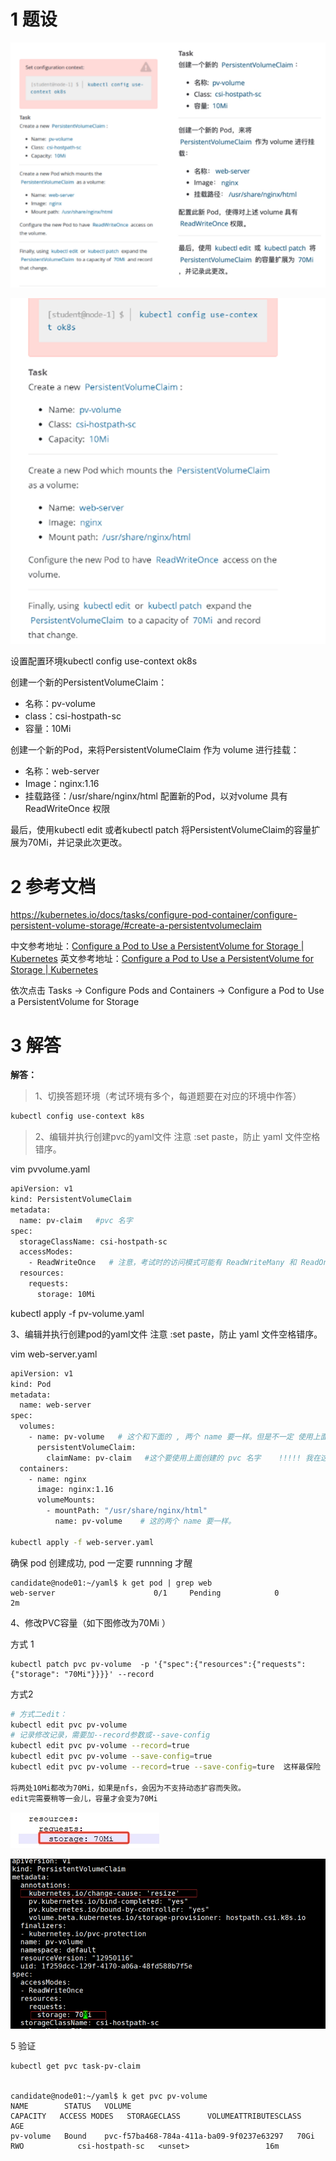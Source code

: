 
# 1 题设

![](image/13cka20240429174739.png)


![](image/1870449-20230918131816256-1716520292.png)

设置配置环境kubectl config use-context ok8s

创建一个新的PersistentVolumeClaim：
- 名称：pv-volume
- class：csi-hostpath-sc
- 容量：10Mi

创建一个新的Pod，来将PersistentVolumeClaim 作为
volume 进行挂载：
- 名称：web-server
- Image：nginx:1.16
- 挂载路径：/usr/share/nginx/html
配置新的Pod，以对volume 具有ReadWriteOnce 权限  

最后，使用kubectl edit 或者kubectl patch 将PersistentVolumeClaim的容量扩展为70Mi，并记录此次更改。


# 2 参考文档 

https://kubernetes.io/docs/tasks/configure-pod-container/configure-persistent-volume-storage/#create-a-persistentvolumeclaim

中文参考地址：[Configure a Pod to Use a PersistentVolume for Storage | Kubernetes](https://kubernetes.io/zh-cn/docs/tasks/configure-pod-container/configure-persistent-volume-storage/)
英文参考地址：[Configure a Pod to Use a PersistentVolume for Storage | Kubernetes](https://kubernetes.io/docs/tasks/configure-pod-container/configure-persistent-volume-storage/)

依次点击 Tasks → Configure Pods and Containers → Configure a Pod to Use a PersistentVolume for Storage

# 3 解答

**解答：**

> 1、切换答题环境（考试环境有多个，每道题要在对应的环境中作答）

```bash
kubectl config use-context k8s
```

> 2、编辑并执行创建pvc的yaml文件
注意 :set paste，防止 yaml 文件空格错序。

vim pvvolume.yaml

```bash
apiVersion: v1
kind: PersistentVolumeClaim
metadata:
  name: pv-claim   #pvc 名字
spec:
  storageClassName: csi-hostpath-sc
  accessModes:
    - ReadWriteOnce   # 注意，考试时的访问模式可能有 ReadWriteMany 和 ReadOnlyMany 和 ReadWriteOnce，根据题目要求写。
  resources:
    requests:
      storage: 10Mi
```

kubectl apply -f pv-volume.yaml


3、编辑并执行创建pod的yaml文件
注意 :set paste，防止 yaml 文件空格错序。

vim web-server.yaml

```bash
apiVersion: v1
kind: Pod
metadata:
  name: web-server
spec:
  volumes:
    - name: pv-volume   # 这个和下面的 , 两个 name 要一样。但是不一定 使用上面创建的 pvc 名字
      persistentVolumeClaim:
        claimName: pv-claim   #这个要使用上面创建的 pvc 名字    !!!!! 我在这里出错了 
  containers:
    - name: nginx
      image: nginx:1.16   
      volumeMounts:
        - mountPath: "/usr/share/nginx/html"
          name: pv-volume    # 这的两个 name 要一样。
 
kubectl apply -f web-server.yaml
```

确保 pod 创建成功,  pod 一定要 runnning 才醒 
```
candidate@node01:~/yaml$ k get pod | grep web
web-server                      0/1     Pending            0                    2m

```

4、修改PVC容量（如下图修改为70Mi ）


方式 1
```
kubectl patch pvc pv-volume  -p '{"spec":{"resources":{"requests":{"storage": "70Mi"}}}}' --record
```

方式2 

```bash
# 方式二edit：
kubectl edit pvc pv-volume 
# 记录修改记录，需要加--record参数或--save-config
kubectl edit pvc pv-volume --record=true 
kubectl edit pvc pv-volume --save-config=true
kubectl edit pvc pv-volume --record=true --save-config=ture  这样最保险 

将两处10Mi都改为70Mi，如果是nfs，会因为不支持动态扩容而失败。
edit完需要稍等一会儿，容量才会变为70Mi

```

![](image/19cka20240430114349.jpg)

![](image/1870449-20230918131842254-605620678.png)

5 验证

```shell
kubectl get pvc task-pv-claim


candidate@node01:~/yaml$ k get pvc pv-volume
NAME        STATUS   VOLUME                                     CAPACITY   ACCESS MODES   STORAGECLASS      VOLUMEATTRIBUTESCLASS   AGE
pv-volume   Bound    pvc-f57ba468-784a-411a-ba09-9f0237e63297   70Gi       RWO            csi-hostpath-sc   <unset>                 16m

```



